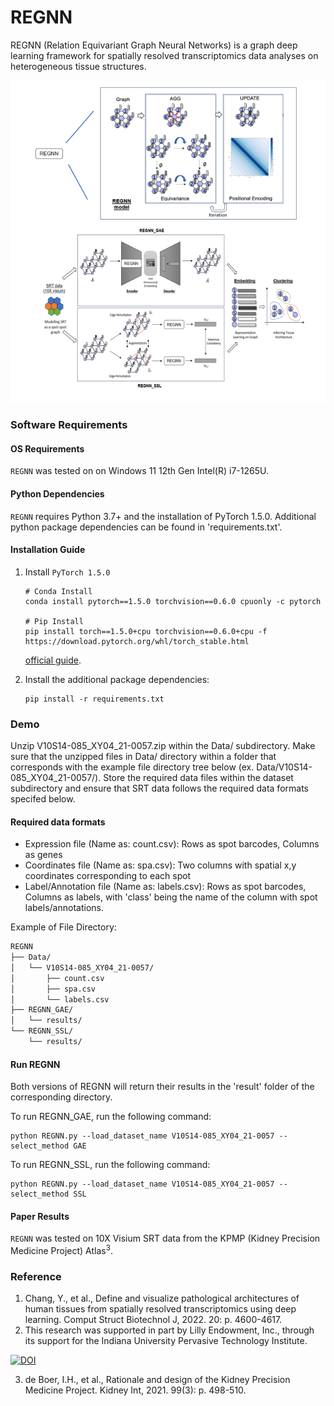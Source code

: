 # REGNN
REGNN (Relation Equivariant Graph Neural Networks) is a graph deep learning framework for spatially resolved transcriptomics data analyses on heterogeneous tissue structures. 

![Schema](REGNNSchema.png)

### Software Requirements

#### OS Requirements
``` REGNN ``` was tested on on Windows 11 12th Gen Intel(R) i7-1265U.

#### Python Dependencies
``` REGNN ``` requires Python 3.7+ and the installation of PyTorch 1.5.0. Additional python package dependencies can be found in 'requirements.txt'.

#### Installation Guide
1. Install ```PyTorch 1.5.0``` 
    ```
    # Conda Install
    conda install pytorch==1.5.0 torchvision==0.6.0 cpuonly -c pytorch

    # Pip Install
    pip install torch==1.5.0+cpu torchvision==0.6.0+cpu -f https://download.pytorch.org/whl/torch_stable.html
    ```
    [official guide](https://pytorch.org/get-started/previous-versions/#linux-and-windows-9).

2. Install the additional package dependencies:
    ```
    pip install -r requirements.txt
    ```

### Demo

Unzip V10S14-085_XY04_21-0057.zip within the Data/ subdirectory. Make sure that the unzipped files in Data/ directory within a folder that corresponds with the example file directory tree below (ex. Data/V10S14-085_XY04_21-0057/). Store the required data files within the dataset subdirectory and ensure that SRT data follows the required data formats specifed below.

#### Required data formats
* Expression file (Name as: count.csv): Rows as spot barcodes, Columns as genes
* Coordinates file (Name as: spa.csv): Two columns with spatial x,y coordinates corresponding to each spot
* Label/Annotation file (Name as: labels.csv): Rows as spot barcodes, Columns as labels, with 'class' being the name of the column with spot labels/annotations.

Example of File Directory:
```md
REGNN
├── Data/
│   └── V10S14-085_XY04_21-0057/
│       ├── count.csv
│       ├── spa.csv
│       └── labels.csv
├── REGNN_GAE/
│   └── results/
└── REGNN_SSL/
    └── results/
```

#### Run REGNN
Both versions of REGNN will return their results in the 'result' folder of the corresponding directory. 

To run REGNN_GAE, run the following command:
```
python REGNN.py --load_dataset_name V10S14-085_XY04_21-0057 --select_method GAE
```

To run REGNN_SSL, run the following command:
```
python REGNN.py --load_dataset_name V10S14-085_XY04_21-0057 --select_method SSL
```

#### Paper Results
``` REGNN ``` was tested on 10X Visium SRT data from the KPMP (Kidney Precision Medicine Project) Atlas<sup>3</sup>. 

### Reference
1. Chang, Y., et al., Define and visualize pathological architectures of human tissues from spatially resolved transcriptomics using deep learning. Comput Struct Biotechnol J, 2022. 20: p. 4600-4617.
2. This research was supported in part by Lilly Endowment, Inc., through its support for the Indiana University Pervasive Technology Institute.

[![DOI](https://zenodo.org/badge/DOI/10.5281/zenodo.15268106.svg)](https://doi.org/10.5281/zenodo.15268106)

3. de Boer, I.H., et al., Rationale and design of the Kidney Precision Medicine Project. Kidney Int, 2021. 99(3): p. 498-510.
